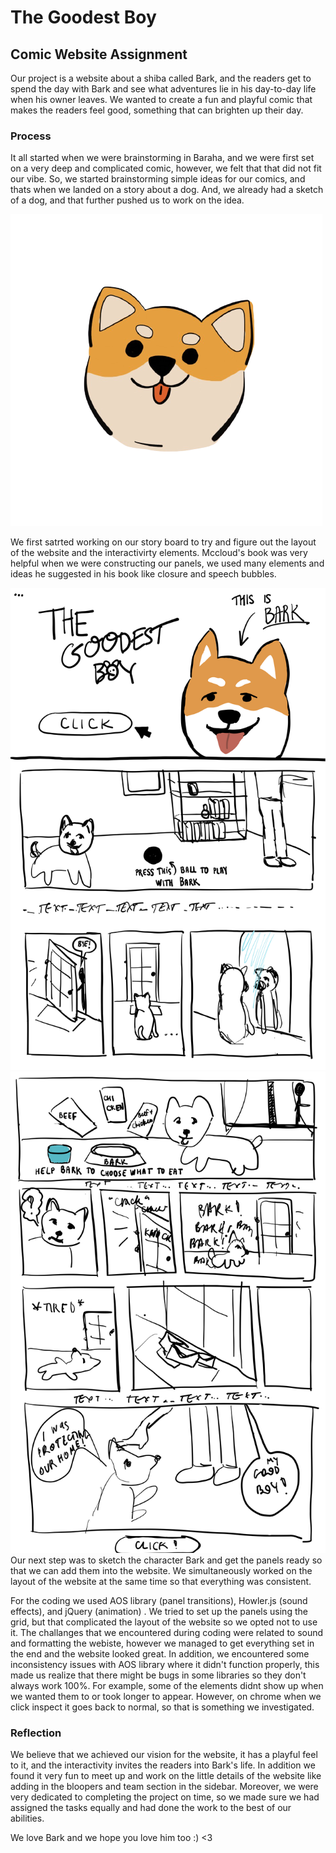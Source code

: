 # The Goodest Boy
## Comic Website Assignment

Our project is a website about a shiba called Bark, and the readers get to spend the day with Bark and see what adventures lie in his day-to-day life when his owner leaves. We wanted to create a fun and playful comic that makes the readers feel good, something that can brighten up their day.

### Process

It all started when we were brainstorming in Baraha, and we were first set on a very deep and complicated comic, however, we felt that that did not fit our vibe. So, we started brainstorming simple ideas for our comics, and thats when we landed on a story about a dog. And, we already had a sketch of a dog, and that further pushed us to work on the idea. 

![](https://github.com/FatimaAlmaazmi/ComLab-Spring2022-Assignment2/blob/main/images/dog1.png)

We first satrted working on our story board to try and figure out the layout of the website and the interactivirty elements. Mccloud's book was very helpful when we were constructing our panels, we used many elements and ideas he suggested in his book like closure and speech bubbles. 

![](https://github.com/FatimaAlmaazmi/ComLab-Spring2022-Assignment2/blob/main/images/Untitled%20-%202%20March%202022%2021.48.jpg)
![](https://github.com/FatimaAlmaazmi/ComLab-Spring2022-Assignment2/blob/main/images/Untitled%20-%202%20March%202022%2023.53.jpg)
Our next step was to sketch the character Bark and get the panels ready so that we can add them into the website. We simultaneously worked on the layout of the website at the same time so that everything was consistent.

For the coding we used AOS library (panel transitions), Howler.js (sound effects), and jQuery (animation) . We tried to set up the panels using the grid, but that complicated the layout of the website so we opted not to use it.
The challanges that we encountered during coding were related to sound and formatting the webiste, however we managed to get everything set in the end and the website looked great.
In addition, we encountered some inconsistency issues with AOS library where it didn't function properly, this made us realize that there might be bugs in some libraries so they don't always work 100%. For example, some of the elements didnt show up when we wanted them to or took longer to appear. However, on chrome when we click inspect it goes back to normal, so that is something we investigated.

### Reflection

We believe that we achieved our vision for the website, it has a playful feel to it, and the interactivity invites the readers into Bark's life. In addition we found it very fun to meet up and work on the little details of the website like adding in the bloopers and team section in the sidebar. Moreover, we were very dedicated to completing the project on time, so we made sure we had assigned the tasks equally and had done the work to the best of our abilities.



We love Bark and we hope you love him too :) <3
